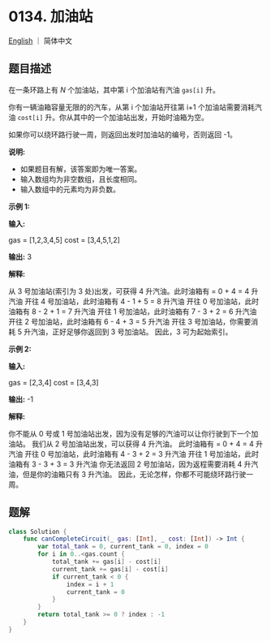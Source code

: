 # 0134. 加油站

[English](./README.md) ｜ 简体中文



##  题目描述

在一条环路上有 *N* 个加油站，其中第 i 个加油站有汽油 `gas[i]` 升。

你有一辆油箱容量无限的的汽车，从第 i 个加油站开往第 i+1 个加油站需要消耗汽油 `cost[i]` 升。你从其中的一个加油站出发，开始时油箱为空。

如果你可以绕环路行驶一周，则返回出发时加油站的编号，否则返回 -1。



**说明:** 

- 如果题目有解，该答案即为唯一答案。
- 输入数组均为非空数组，且长度相同。
- 输入数组中的元素均为非负数。



**示例 1:**

**输入:**

gas  = [1,2,3,4,5]
cost = [3,4,5,1,2]

**输出:** 3

**解释:**

从 3 号加油站(索引为 3 处)出发，可获得 4 升汽油。此时油箱有 = 0 + 4 = 4 升汽油
开往 4 号加油站，此时油箱有 4 - 1 + 5 = 8 升汽油
开往 0 号加油站，此时油箱有 8 - 2 + 1 = 7 升汽油
开往 1 号加油站，此时油箱有 7 - 3 + 2 = 6 升汽油
开往 2 号加油站，此时油箱有 6 - 4 + 3 = 5 升汽油
开往 3 号加油站，你需要消耗 5 升汽油，正好足够你返回到 3 号加油站。
因此，3 可为起始索引。



**示例 2:**

**输入:** 

gas  = [2,3,4]
cost = [3,4,3]

**输出:** -1

**解释:**

你不能从 0 号或 1 号加油站出发，因为没有足够的汽油可以让你行驶到下一个加油站。
我们从 2 号加油站出发，可以获得 4 升汽油。 此时油箱有 = 0 + 4 = 4 升汽油
开往 0 号加油站，此时油箱有 4 - 3 + 2 = 3 升汽油
开往 1 号加油站，此时油箱有 3 - 3 + 3 = 3 升汽油
你无法返回 2 号加油站，因为返程需要消耗 4 升汽油，但是你的油箱只有 3 升汽油。
因此，无论怎样，你都不可能绕环路行驶一周。



## 题解

```swift
class Solution {
    func canCompleteCircuit(_ gas: [Int], _ cost: [Int]) -> Int {
        var total_tank = 0, current_tank = 0, index = 0
        for i in 0..<gas.count {
            total_tank += gas[i] - cost[i]
            current_tank += gas[i] - cost[i]
            if current_tank < 0 {
                index = i + 1
                current_tank = 0
            }
        }
        return total_tank >= 0 ? index : -1
    }
}
```

